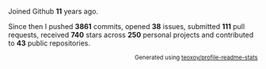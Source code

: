 Joined Github **11** years ago.

Since then I pushed **3861** commits, opened **38** issues, submitted **111** pull requests, received **740** stars across **250** personal projects and contributed to **43** public repositories.

<p align="right"><sub>Generated using <a href="https://github.com/marketplace/actions/profile-readme-stats">teoxoy/profile-readme-stats</a></sub></p>
